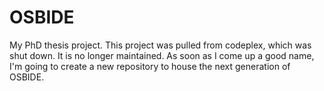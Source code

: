 # OSBIDE
My PhD thesis project.  This project was pulled from codeplex, which was shut down.  It is no longer maintained.  As soon as I come up 
a good name, I'm going to create a new repository to house the next generation of OSBIDE.
